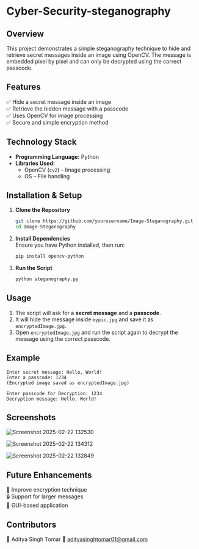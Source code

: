 # Cyber-Security-steganography

## **Overview**
This project demonstrates a simple steganography technique to hide and retrieve secret messages inside an image using OpenCV. The message is embedded pixel by pixel and can only be decrypted using the correct passcode.

## **Features**
✅ Hide a secret message inside an image  
✅ Retrieve the hidden message with a passcode  
✅ Uses OpenCV for image processing  
✅ Secure and simple encryption method  

## **Technology Stack**
- **Programming Language:** Python  
- **Libraries Used:**  
  - OpenCV (`cv2`) – Image processing  
  - OS – File handling  

## **Installation & Setup**
1. **Clone the Repository**  
   ```bash
   git clone https://github.com/yourusername/Image-Steganography.git
   cd Image-Steganography
   ```

2. **Install Dependencies**  
   Ensure you have Python installed, then run:
   ```bash
   pip install opencv-python
   ```

3. **Run the Script**  
   ```bash
   python steganography.py
   ```

## **Usage**
1. The script will ask for a **secret message** and a **passcode**.  
2. It will hide the message inside `mypic.jpg` and save it as `encryptedImage.jpg`.  
3. Open `encryptedImage.jpg` and run the script again to decrypt the message using the correct passcode.  

## **Example**
```plaintext
Enter secret message: Hello, World!
Enter a passcode: 1234
(Encrypted image saved as encryptedImage.jpg)

Enter passcode for Decryption: 1234
Decryption message: Hello, World!
```

## **Screenshots**

![Screenshot 2025-02-22 132530](https://github.com/user-attachments/assets/834a9491-bc42-4d46-8a04-c81413fd38eb)

![Screenshot 2025-02-22 134312](https://github.com/user-attachments/assets/0cf47a79-153b-4ff0-9c48-7c7af1d28ebb)


![Screenshot 2025-02-22 132849](https://github.com/user-attachments/assets/83f749e1-a589-4282-aaf6-c7f9fa850abe)

## **Future Enhancements**
🚀 Improve encryption technique  
🔒 Support for larger messages  
📂 GUI-based application  

## **Contributors**
👤 Aditya Singh Tomar
📧 adityasinghtomar01@gmail.com

